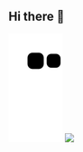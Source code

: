 ## Hi there 👋

<!--
**luauss/luauss** is a ✨ _special_ ✨ repository because its `README.md` (this file) appears on your GitHub profile.

Here are some ideas to get you started:

- 🔭 I’m currently working on ...
- 🌱 I’m currently learning ...
- 👯 I’m looking to collaborate on ...
- 🤔 I’m looking for help with ...
- 💬 Ask me about ...
- 📫 How to reach me: ...
- 😄 Pronouns: ...
- ⚡ Fun fact: ...
-->
<img src="https://raw.githubusercontent.com/luauss/luauss/output/github-contribution-grid-snake2.svg" alt="snake animation" />
<img src="https://cdn.discordapp.com/attachments/1275064005395742794/1320816625943056507/Snap_1.png?ex=676af9d7&is=6769a857&hm=e5db019481cc7f173a617722b2e69dc79e6fb7916046dfb4c87142aed8518731&" />


